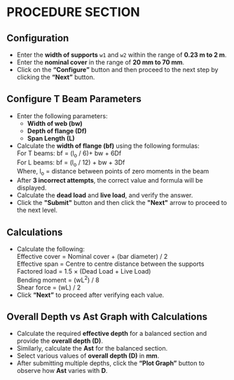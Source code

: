 
# PROCEDURE SECTION

## Configuration

- Enter the **width of supports** `w1` and `w2` within the range of **0.23 m to 2 m**.
- Enter the **nominal cover** in the range of **20 mm to 70 mm**.
- Click on the **“Configure”** button and then proceed to the next step by clicking the **“Next”** button.

## Configure T Beam Parameters

- Enter the following parameters:
  - **Width of web (bw)**
  - **Depth of flange (Df)**
  - **Span Length (L)**
- Calculate the **width of flange (bf)** using the following formulas: <br>
 For T beams: bf = (l<sub>o</sub> / 6)+ bw + 6Df <br>
For L beams: bf = (l<sub>o</sub> / 12) + bw + 3Df <br>
Where, l<sub>o</sub> = distance between points of zero moments in the beam
- After **3 incorrect attempts**, the correct value and formula will be displayed.
- Calculate the **dead load** and **live load**, and verify the answer.
- Click the **"Submit"** button and then click the **"Next"** arrow to proceed to the next level.

## Calculations

- Calculate the following: <br>
Effective cover = Nominal cover + (bar diameter) / 2 <br>
Effective span = Centre to centre distance between the supports <br>
Factored load = 1.5 × (Dead Load + Live Load) <br>
Bending moment = (wL<sup>2</sup>) / 8 <br>
Shear force = (wL) / 2
- Click **“Next”** to proceed after verifying each value.

## Overall Depth vs Ast Graph with Calculations

- Calculate the required **effective depth** for a balanced section and provide the **overall depth (D)**.
- Similarly, calculate the **Ast** for the balanced section.
- Select various values of **overall depth (D)** in **mm**.
- After submitting multiple depths, click the **“Plot Graph”** button to observe how **Ast** varies with **D**.

